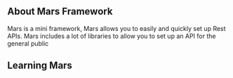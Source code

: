 ## About Mars Framework

Mars is a mini framework, Mars allows you to easily and quickly set up Rest APIs. Mars includes a lot of libraries to allow you to set up an API for the general public

## Learning Mars
